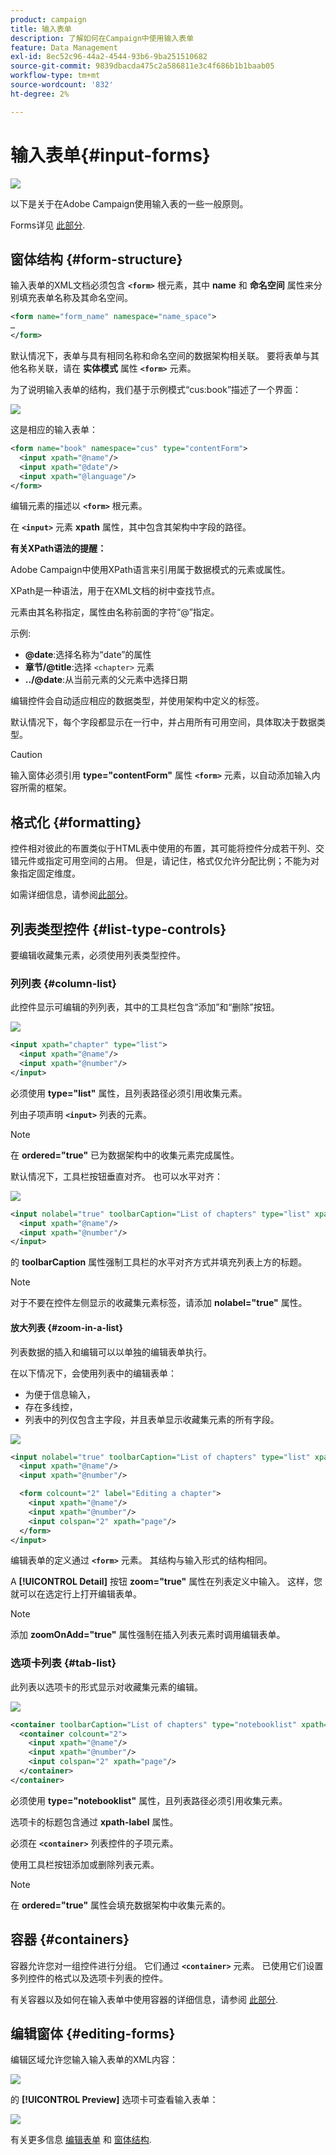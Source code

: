 ```yaml
---
product: campaign
title: 输入表单
description: 了解如何在Campaign中使用输入表单
feature: Data Management
exl-id: 8ec52c96-44a2-4544-93b6-9ba251510682
source-git-commit: 9839dbacda475c2a586811e3c4f686b1b1baab05
workflow-type: tm+mt
source-wordcount: '832'
ht-degree: 2%

---
```


# 输入表单{#input-forms}

![](../../assets/common.svg)

以下是关于在Adobe Campaign使用输入表的一些一般原则。

Forms详见 [此部分](../../configuration/using/identifying-a-form.md).

## 窗体结构 {#form-structure}

输入表单的XML文档必须包含 **`<form>`** 根元素，其中 **name** 和 **命名空间** 属性来分别填充表单名称及其命名空间。

```xml
<form name="form_name" namespace="name_space">
…
</form>
```

默认情况下，表单与具有相同名称和命名空间的数据架构相关联。 要将表单与其他名称关联，请在 **实体模式** 属性 **`<form>`** 元素。

为了说明输入表单的结构，我们基于示例模式“cus:book”描述了一个界面：

![](assets/d_ncs_content_form1.png)

这是相应的输入表单：

```xml
<form name="book" namespace="cus" type="contentForm">
  <input xpath="@name"/>
  <input xpath="@date"/>
  <input xpath="@language"/>
</form>
```

编辑元素的描述以 **`<form>`** 根元素。

在 **`<input>`** 元素 **xpath** 属性，其中包含其架构中字段的路径。

**有关XPath语法的提醒：**

Adobe Campaign中使用XPath语言来引用属于数据模式的元素或属性。

XPath是一种语法，用于在XML文档的树中查找节点。

元素由其名称指定，属性由名称前面的字符“@”指定。

示例:

* **@date**:选择名称为“date”的属性
* **章节/@title**:选择 `<chapter>` 元素
* **../@date**:从当前元素的父元素中选择日期

编辑控件会自动适应相应的数据类型，并使用架构中定义的标签。

默认情况下，每个字段都显示在一行中，并占用所有可用空间，具体取决于数据类型。

>[!CAUTION]
>
>输入窗体必须引用 **type=&quot;contentForm&quot;** 属性 **`<form>`** 元素，以自动添加输入内容所需的框架。

## 格式化 {#formatting}

控件相对彼此的布置类似于HTML表中使用的布置，其可能将控件分成若干列、交错元件或指定可用空间的占用。 但是，请记住，格式仅允许分配比例；不能为对象指定固定维度。

如需详细信息，请参阅[此部分](../../configuration/using/form-structure.md#formatting)。

## 列表类型控件 {#list-type-controls}

要编辑收藏集元素，必须使用列表类型控件。

### 列列表 {#column-list}

此控件显示可编辑的列列表，其中的工具栏包含“添加”和“删除”按钮。

![](assets/d_ncs_content_form4.png)

```xml
<input xpath="chapter" type="list">
  <input xpath="@name"/>
  <input xpath="@number"/>
</input>
```

必须使用 **type=&quot;list&quot;** 属性，且列表路径必须引用收集元素。

列由子项声明 **`<input>`** 列表的元素。

>[!NOTE]
>
>在 **ordered=&quot;true&quot;** 已为数据架构中的收集元素完成属性。

默认情况下，工具栏按钮垂直对齐。 也可以水平对齐：

![](assets/d_ncs_content_form5.png)

```xml
<input nolabel="true" toolbarCaption="List of chapters" type="list" xpath="chapter">
  <input xpath="@name"/>
  <input xpath="@number"/>
</input>
```

的 **toolbarCaption** 属性强制工具栏的水平对齐方式并填充列表上方的标题。

>[!NOTE]
>
>对于不要在控件左侧显示的收藏集元素标签，请添加 **nolabel=&quot;true&quot;** 属性。

#### 放大列表 {#zoom-in-a-list}

列表数据的插入和编辑可以以单独的编辑表单执行。

在以下情况下，会使用列表中的编辑表单：

* 为便于信息输入，
* 存在多线控，
* 列表中的列仅包含主字段，并且表单显示收藏集元素的所有字段。

![](assets/d_ncs_content_form7.png)

```xml
<input nolabel="true" toolbarCaption="List of chapters" type="list" xpath="chapter" zoom="true" zoomOnAdd="true">
  <input xpath="@name"/>
  <input xpath="@number"/>

  <form colcount="2" label="Editing a chapter">
    <input xpath="@name"/>
    <input xpath="@number"/>
    <input colspan="2" xpath="page"/>
  </form>
</input>
```

编辑表单的定义通过 **`<form>`** 元素。 其结构与输入形式的结构相同。

A **[!UICONTROL Detail]** 按钮 **zoom=&quot;true&quot;** 属性在列表定义中输入。 这样，您就可以在选定行上打开编辑表单。

>[!NOTE]
>
>添加 **zoomOnAdd=&quot;true&quot;** 属性强制在插入列表元素时调用编辑表单。

### 选项卡列表 {#tab-list}

此列表以选项卡的形式显示对收藏集元素的编辑。

![](assets/d_ncs_content_form6.png)

```xml
<container toolbarCaption="List of chapters" type="notebooklist" xpath="chapter" xpath-label="@name">
  <container colcount="2">
    <input xpath="@name"/>
    <input xpath="@number"/>
    <input colspan="2" xpath="page"/>
  </container>
</container>
```

必须使用 **type=&quot;notebooklist&quot;** 属性，且列表路径必须引用收集元素。

选项卡的标题包含通过 **xpath-label** 属性。

必须在 **`<container>`** 列表控件的子项元素。

使用工具栏按钮添加或删除列表元素。

>[!NOTE]
>
>在 **ordered=&quot;true&quot;** 属性会填充数据架构中收集元素的。

## 容器 {#containers}

容器允许您对一组控件进行分组。 它们通过 **`<container>`** 元素。 已使用它们设置多列控件的格式以及选项卡列表的控件。

有关容器以及如何在输入表单中使用容器的详细信息，请参阅 [此部分](../../configuration/using/form-structure.md#containers).

## 编辑窗体 {#editing-forms}

编辑区域允许您输入输入表单的XML内容：

![](assets/d_ncs_content_form12.png)

的 **[!UICONTROL Preview]** 选项卡可查看输入表单：

![](assets/d_ncs_content_form13.png)

有关更多信息 [编辑表单](../../configuration/using/editing-forms.md) 和 [窗体结构](../../configuration/using/form-structure.md).
